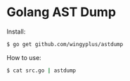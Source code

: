 Golang AST Dump
===============

Install:

```bash
$ go get github.com/wingyplus/astdump
```

How to use:

```bash
$ cat src.go | astdump
```
